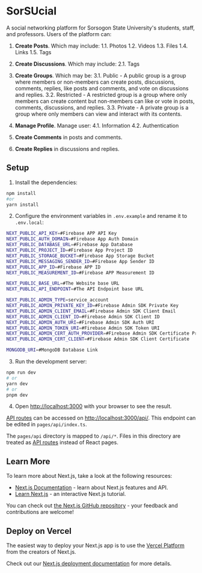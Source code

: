 # SorSUcial

A social networking platform for Sorsogon State University's students, staff, and professors. Users of the platform can:

1. **Create Posts**. Which may include:
   1.1. Photos
   1.2. Videos
   1.3. Files
   1.4. Links
   1.5. Tags

2. **Create Discussions**. Which may include:
   2.1. Tags

3. **Create Groups**. Which may be:
   3.1. Public - A public group is a group where members or non-members can create posts, discussions, comments, replies, like posts and comments, and vote on discussions and replies.
   3.2. Restricted - A restricted group is a group where only members can create content but non-members can like or vote in posts, comments, discussions, and replies.
   3.3. Private - A private group is a group where only members can view and interact with its contents.

4. **Manage Profile**. Manage user:
   4.1. Information
   4.2. Authentication

5. **Create Comments** in posts and comments.
6. **Create Replies** in discussions and replies.

## Setup

1. Install the dependencies:

```bash
npm install
#or
yarn install
```

2. Configure the environment variables in `.env.example` and rename it to `.env.local`:

```bash
NEXT_PUBLIC_API_KEY=#Firebase APP API Key
NEXT_PUBLIC_AUTH_DOMAIN=#Firebase App Auth Domain
NEXT_PUBLIC_DATABASE_URL=#Firebase App Database
NEXT_PUBLIC_PROJECT_ID=#Firebase App Project ID
NEXT_PUBLIC_STORAGE_BUCKET=#Firebase App Storage Bucket
NEXT_PUBLIC_MESSAGING_SENDER_ID=#Firebase App Sender ID
NEXT_PUBLIC_APP_ID=#Firebase APP ID
NEXT_PUBLIC_MEASUREMENT_ID=#Firebase APP Measurement ID

NEXT_PUBLIC_BASE_URL=#The Website base URL
NEXT_PUBLIC_API_ENDPOINT=#The API Endpoint base URL

NEXT_PUBLIC_ADMIN_TYPE=service_account
NEXT_PUBLIC_ADMIN_PRIVATE_KEY_ID=#Firebase Admin SDK Private Key
NEXT_PUBLIC_ADMIN_CLIENT_EMAIL=#Firebase Admin SDK Client Email
NEXT_PUBLIC_ADMIN_CLIENT_ID=#Firebase Admin SDK Client ID
NEXT_PUBLIC_ADMIN_AUTH_URI=#Firebase Admin SDK Auth URI
NEXT_PUBLIC_ADMIN_TOKEN_URI=#Firebase Admin SDK Token URI
NEXT_PUBLIC_ADMIN_CERT_AUTH_PROVIDER=#Firebase Admin SDK Certificate Provider
NEXT_PUBLIC_ADMIN_CERT_CLIENT=#Firebase Admin SDK Client Certificate

MONGODB_URI=#MongoDB Database Link

```

3. Run the development server:

```bash
npm run dev
# or
yarn dev
# or
pnpm dev
```

4. Open [http://localhost:3000](http://localhost:3000) with your browser to see the result.

[API routes](https://nextjs.org/docs/api-routes/introduction) can be accessed on [http://localhost:3000/api/](http://localhost:3000/api/). This endpoint can be edited in `pages/api/index.ts`.

The `pages/api` directory is mapped to `/api/*`. Files in this directory are treated as [API routes](https://nextjs.org/docs/api-routes/introduction) instead of React pages.

## Learn More

To learn more about Next.js, take a look at the following resources:

- [Next.js Documentation](https://nextjs.org/docs) - learn about Next.js features and API.
- [Learn Next.js](https://nextjs.org/learn) - an interactive Next.js tutorial.

You can check out [the Next.js GitHub repository](https://github.com/vercel/next.js/) - your feedback and contributions are welcome!

## Deploy on Vercel

The easiest way to deploy your Next.js app is to use the [Vercel Platform](https://vercel.com/new?utm_medium=default-template&filter=next.js&utm_source=create-next-app&utm_campaign=create-next-app-readme) from the creators of Next.js.

Check out our [Next.js deployment documentation](https://nextjs.org/docs/deployment) for more details.
